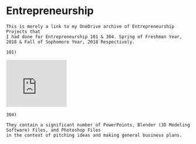 # Entrepreneurship

	This is merely a link to my OneDrive archive of Entrepreneurship Projects that
	I had done for Entrepreneurship 101 & 304. Spring of Freshman Year, 2018 & Fall of Sophomore Year, 2018 Respectively.
	
	101)  
<iframe src="https://onedrive.live.com/embed?cid=88A568271CF82772&resid=88A568271CF82772%217831&authkey=ACdCyW_3P5AguIY" width="165" height="128" frameborder="0" scrolling="no"></iframe>
	
	
	304) 

	They contain a significant number of PowerPoints, Blender (3D Modeling Software) Files, and Photoshop Files 
	in the context of pitching ideas and making general business plans.
